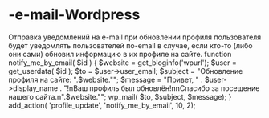 # -e-mail-Wordpress
Отправка уведомлений на e-mail при обновлении профиля пользователя
будет уведомлять пользователей по-email в случае, если кто-то (либо они сами) обновил информацию в их профиле на сайте.
function notify_me_by_email( $id ) {
    $website = get_bloginfo('wpurl');
    $user = get_userdata( $id );
    $to = $user->user_email;
    $subject = "Обновление профиля на сайте: ".$website."";
    $message = "Привет, " . $user->display_name . "!nВаш профиль был обновлён!nnСпасибо за посещение нашего сайта.n".$website."";
    wp_mail( $to, $subject, $message);
}
add_action( 'profile_update', 'notify_me_by_email', 10, 2);

